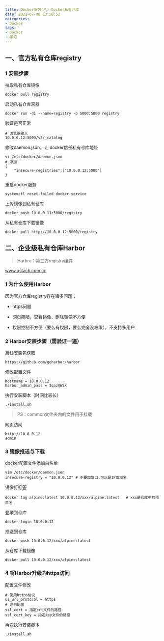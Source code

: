 ```yaml
---
title: Docker系列(八)-Docker私有仓库
date: 2021-07-06 13:58:52
categories:
- Docker
tags:
- Docker
- 学习
---
```


## 一、官方私有仓库registry

### 1 安装步骤

拉取私有仓库镜像

```shell
docker pull registry
```

启动私有仓库容器

```shell
docker run -di --name=registry -p 5000:5000 registry
```

验证是否正常

```shell
# 浏览器输入
10.0.0.12:5000/v2/_catalog
```

修改daemon.json，让 docker信任私有仓库地址

```shell
vi /etc/docker/daemon.json
# 添加
{
	"insecure-registries":["10.0.0.12:5000"]
} 
```

重启docker服务

```shell
systemctl reset-failed docker.service
```

上传镜像到私有仓库

```shell
docker push 10.0.0.11:5000/registry
```

从私有仓库下载镜像

```shell
docker pull http://10.0.0.12:5000/registry
```

## 二、企业级私有仓库Harbor

>Harbor：第三方registry组件

www.qstack.com.cn

### 1 为什么使用Harbor

因为官方仓库registry存在诸多问题：

- https问题

- 网页简陋，查看镜像、删除镜像不方便
- 权限控制不方便（要么有权限，要么完全没权限），不支持多用户

### 2 Harbor安装步骤（需验证一遍）

离线安装包获取

```shell
https://github.com/goharbor/harbor
```

修改配置文件

```shell
hostname = 10.0.0.12  
harbor_admin_pass = 1qaz@WSX
```

执行安装脚本（时间比较长）

```shell
./install.sh
```

>PS：common文件夹内的文件用于挂载

网页访问

```shell
http://10.0.0.12
admin
```

### 3 镜像推送与下载

docker配置文件添加白名单

```shell
vim /etc/docker/daemon.json
insecure-registry = "10.0.0.12" # 不要加端口,可以是IP或域名
```

镜像打标签

```shell
docker tag alpine:latest 10.0.0.12/xxx/alpine:latest   # xxx是仓库中的项目名
```

登录到仓库

```shell
docker login 10.0.0.12
```

推送到仓库

```shell
docker push 10.0.0.12/xxx/alpine:latest
```

从仓库下载镜像

```shell
docker pull 10.0.0.12/xxx/alpine:latest
```

### 4 将Harbor升级为https访问

配置文件修改

```shell
# 使用https协议
ui_url_protocol = https 
# 证书配置
ssl_cert = 指定crt文件的路径
ssl_cert_key = 指定key文件的路径
```

再次执行安装脚本

```shell
./install.sh
```

